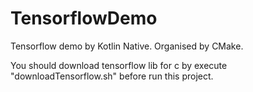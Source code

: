 # TensorflowDemo
Tensorflow demo by Kotlin Native. Organised by CMake.

You should download tensorflow lib for c by execute "downloadTensorflow.sh" before run this project.
